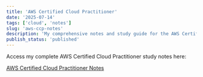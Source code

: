 ```yaml
---
title: 'AWS Certified Cloud Practitioner'
date: '2025-07-14'
tags: ['cloud', 'notes']
slug: 'aws-ccp-notes'
description: 'My comprehensive notes and study guide for the AWS Certified Cloud Practitioner certification.'
publish_status: 'published'
---
```


Access my complete AWS Certified Cloud Practitioner study notes here:

[AWS Certified Cloud Practitioner Notes](https://holdmypotion.notion.site/AWS-Certified-Cloud-Practitioner-4932d82886b6455781a82f9762df50e4?pvs=74)

